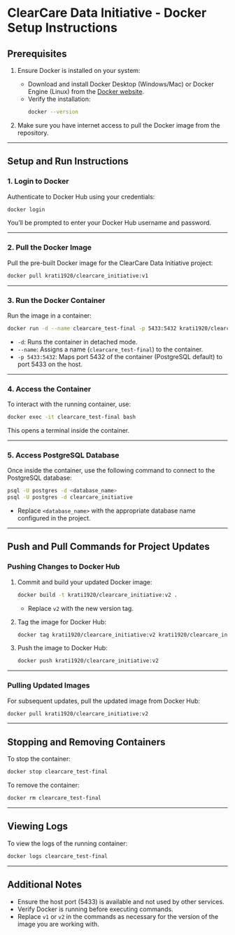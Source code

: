 
# **ClearCare Data Initiative - Docker Setup Instructions**

## **Prerequisites**
1. Ensure Docker is installed on your system:
   - Download and install Docker Desktop (Windows/Mac) or Docker Engine (Linux) from the [Docker website](https://www.docker.com/products/docker-desktop).
   - Verify the installation:
     ```bash
     docker --version
     ```

2. Make sure you have internet access to pull the Docker image from the repository.

---

## **Setup and Run Instructions**

### **1. Login to Docker**
Authenticate to Docker Hub using your credentials:
```bash
docker login
```
You’ll be prompted to enter your Docker Hub username and password.

---

### **2. Pull the Docker Image**
Pull the pre-built Docker image for the ClearCare Data Initiative project:
```bash
docker pull krati1920/clearcare_initiative:v1
```

---

### **3. Run the Docker Container**
Run the image in a container:
```bash
docker run -d --name clearcare_test-final -p 5433:5432 krati1920/clearcare_initiative:v1
```
- `-d`: Runs the container in detached mode.
- `--name`: Assigns a name (`clearcare_test-final`) to the container.
- `-p 5433:5432`: Maps port 5432 of the container (PostgreSQL default) to port 5433 on the host.

---

### **4. Access the Container**
To interact with the running container, use:
```bash
docker exec -it clearcare_test-final bash
```
This opens a terminal inside the container.

---

### **5. Access PostgreSQL Database**
Once inside the container, use the following command to connect to the PostgreSQL database:
```bash
psql -U postgres -d <database_name>
psql -U postgres -d clearcare_initiative
```
- Replace `<database_name>` with the appropriate database name configured in the project.

---

## **Push and Pull Commands for Project Updates**

### **Pushing Changes to Docker Hub**
1. Commit and build your updated Docker image:
   ```bash
   docker build -t krati1920/clearcare_initiative:v2 .
   ```
   - Replace `v2` with the new version tag.

2. Tag the image for Docker Hub:
   ```bash
   docker tag krati1920/clearcare_initiative:v2 krati1920/clearcare_initiative:v2
   ```

3. Push the image to Docker Hub:
   ```bash
   docker push krati1920/clearcare_initiative:v2
   ```

---

### **Pulling Updated Images**
For subsequent updates, pull the updated image from Docker Hub:
```bash
docker pull krati1920/clearcare_initiative:v2
```

---

## **Stopping and Removing Containers**
To stop the container:
```bash
docker stop clearcare_test-final
```

To remove the container:
```bash
docker rm clearcare_test-final
```

---

## **Viewing Logs**
To view the logs of the running container:
```bash
docker logs clearcare_test-final
```

---

## **Additional Notes**
- Ensure the host port (5433) is available and not used by other services.
- Verify Docker is running before executing commands.
- Replace `v1` or `v2` in the commands as necessary for the version of the image you are working with.
